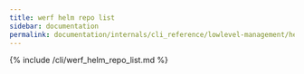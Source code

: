 ```yaml
---
title: werf helm repo list
sidebar: documentation
permalink: documentation/internals/cli_reference/lowlevel-management/helm/repo/list.html
---
```


{% include /cli/werf_helm_repo_list.md %}
